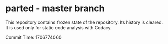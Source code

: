 # parted - master branch

This repository contains frozen state of the repository.
Its history is cleared. It is used only for static code
analysis with Codacy.

Commit Time: 1706774060